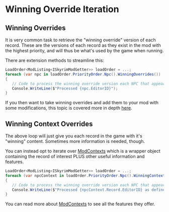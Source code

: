 # Winning Override Iteration
## Winning Overrides
It is very common task to retrieve the "winning override" version of each record.  These are the versions of each record as they exist in the mod with the highest priority, and will thus be what's used by the game when running.

There are extension methods to streamline this:
```csharp
LoadOrder<ModListing<ISkyrimModGetter>> loadOrder = ...;
foreach (var npc in loadOrder.PriorityOrder.Npc().WinningOverrides())
{
   // Code to process the winning override version each NPC that appears on the loadorder
   Console.WriteLine($"Processed {npc.EditorID}");
}
```

If you then want to take winning overrides and add them to your mod with some modifications, this topic is covered more in depth [here](https://github.com/Mutagen-Modding/Mutagen/wiki/Create,-Duplicate,-and-Override#getoraddasoverride).

## Winning Context Overrides
The above loop will just give you each record in the game with it's "winning" content.  Sometimes more information is needed, though.

You can instead opt to iterate over [ModContexts](https://github.com/Mutagen-Modding/Mutagen/wiki/ModContexts) which is a wrapper object containing the record of interest PLUS other useful information and features.

```csharp
LoadOrder<ModListing<ISkyrimModGetter>> loadOrder = ...;
foreach (var npcContext in loadOrder.PriorityOrder.Npc().WinningContextOverrides())
{
   // Code to process the winning override version each NPC that appears on the loadorder
   Console.WriteLine($"Processed {npcContext.Record.EditorID} as defined in mod {npcContext.ModKey}");
}
```

You can read more about [ModContexts](https://github.com/Mutagen-Modding/Mutagen/wiki/ModContexts) to see all the features they offer.
